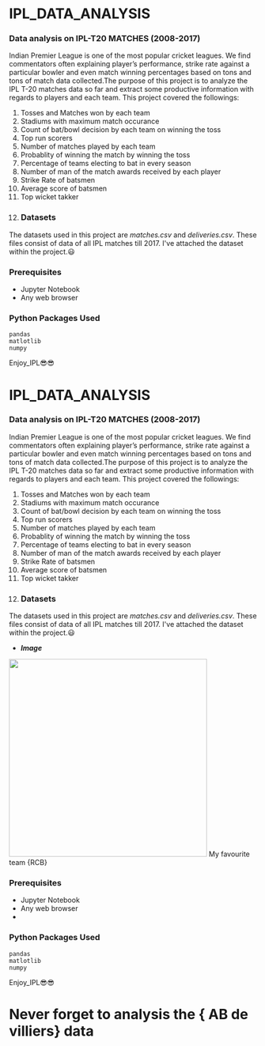 # IPL_DATA_ANALYSIS
### Data analysis on IPL-T20 MATCHES (2008-2017)
Indian Premier League is one of the most popular cricket leagues. We find commentators often explaining player’s performance, strike rate against a particular bowler and even match winning percentages based on tons and tons of match data collected.The purpose of this project is to analyze the IPL T-20 matches data so far and extract some productive information with regards to players and each team. 
This project covered the followings:
1. Tosses and Matches won by each team
2. Stadiums with maximum match occurance
3. Count of bat/bowl decision by each team on winning the toss
4. Top run scorers
5. Number of matches played by each team
6. Probablity of winning the match by winning the toss
7. Percentage of teams electing to bat in every season
8. Number of man of the match awards received by each player
9. Strike Rate of batsmen
10. Average score of batsmen
11. Top wicket takker
12. ### Datasets
The datasets used in this project are _matches.csv_ and _deliveries.csv_. These files consist of data of all IPL matches till 2017. 
I've attached the dataset within the project.😃
### Prerequisites
- Jupyter Notebook
- Any web browser
### Python Packages Used
``` 
pandas
matlotlib
numpy
```
Enjoy_IPL😎😎
# IPL_DATA_ANALYSIS
### Data analysis on IPL-T20 MATCHES (2008-2017)
Indian Premier League is one of the most popular cricket leagues. We find commentators often explaining player’s performance, strike rate against a particular bowler and even match winning percentages based on tons and tons of match data collected.The purpose of this project is to analyze the IPL T-20 matches data so far and extract some productive information with regards to players and each team. 
This project covered the followings:
1. Tosses and Matches won by each team
2. Stadiums with maximum match occurance
3. Count of bat/bowl decision by each team on winning the toss
4. Top run scorers
5. Number of matches played by each team
6. Probablity of winning the match by winning the toss
7. Percentage of teams electing to bat in every season
8. Number of man of the match awards received by each player
9. Strike Rate of batsmen
10. Average score of batsmen
11. Top wicket takker
12. ### Datasets
The datasets used in this project are _matches.csv_ and _deliveries.csv_. These files consist of data of all IPL matches till 2017. 
I've attached the dataset within the project.😃
* ***Image***
<img src="https://scontent.fjai1-1.fna.fbcdn.net/v/t1.6435-9/78855290_10157561973311047_8648324784058269696_n.png?_nc_cat=106&ccb=1-3&_nc_sid=6e5ad9&_nc_ohc=oTDZpb-AqckAX_yOiZm&_nc_ht=scontent.fjai1-1.fna&oh=85f168944167c2d00066405fc413d82a&oe=6128BD4C" width="400">
My favourite team {RCB}


### Prerequisites

- Jupyter Notebook
- Any web browser
- 
### Python Packages Used

``` 
pandas
matlotlib
numpy
```
Enjoy_IPL😎😎
# Never forget to analysis the { AB de villiers} data

